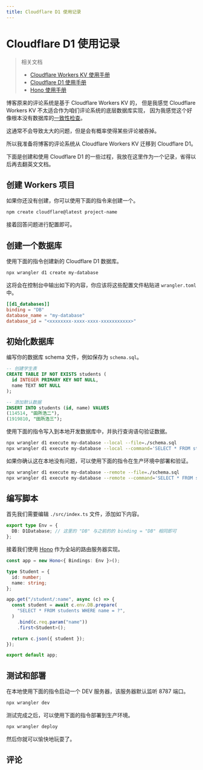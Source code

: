 ```yaml
---
title: Cloudflare D1 使用记录
---
```


# Cloudflare D1 使用记录

<vue-metadata author="swwind" time="2024-7-14"></vue-metadata>

> 相关文档
>
> - [Cloudflare Workers KV 使用手册](https://developers.cloudflare.com/kv/)
> - [Cloudflare D1 使用手册](https://developers.cloudflare.com/d1/)
> - [Hono 使用手册](https://hono.dev/)

博客原来的评论系统是基于 Cloudflare Workers KV 的，
但是我感觉 Cloudflare Workers KV 不太适合作为咱们评论系统的底层数据库实现，
因为我感觉这个好像根本没有数据库的[一致性检查](https://developers.cloudflare.com/kv/reference/how-kv-works/#consistency)。

这通常不会导致太大的问题，但是会有概率使得某些评论被吞掉。

所以我准备将博客的评论系统从 Cloudflare Workers KV 迁移到 Cloudflare D1。

下面是创建和使用 Cloudflare D1 的一些过程，我放在这里作为一个记录，省得以后再去翻英文文档。

## 创建 Workers 项目

如果你还没有创建，你可以使用下面的指令来创建一个。

```sh
npm create cloudflare@latest project-name
```

接着回答问题进行配置即可。

## 创建一个数据库

使用下面的指令创建新的 Cloudflare D1 数据库。

```sh
npx wrangler d1 create my-database
```

这将会在控制台中输出如下的内容，你应该将这些配置文件粘贴进 `wrangler.toml` 中。

```toml
[[d1_databases]]
binding = "DB"
database_name = "my-database"
database_id = "<xxxxxxxx-xxxx-xxxx-xxxxxxxxxxx>"
```

## 初始化数据库

编写你的数据库 schema 文件，例如保存为 `schema.sql`。

```sql
-- 创建学生表
CREATE TABLE IF NOT EXISTS students (
  id INTEGER PRIMARY KEY NOT NULL,
  name TEXT NOT NULL
);

-- 添加默认数据
INSERT INTO students (id, name) VALUES
(114514, "田所浩二"),
(1919810, "田所浩三");
```

使用下面的指令写入到本地开发数据库中，并执行查询语句验证数据。

```sh
npx wrangler d1 execute my-database --local --file=./schema.sql
npx wrangler d1 execute my-database --local --command='SELECT * FROM students'
```

如果你确认这在本地没有问题，可以使用下面的指令在生产环境中部署和验证。

```sh
npx wrangler d1 execute my-database --remote --file=./schema.sql
npx wrangler d1 execute my-database --remote --command='SELECT * FROM students'
```

## 编写脚本

首先我们需要编辑 `./src/index.ts` 文件，添加如下内容。

```ts
export type Env = {
  DB: D1Database; // 这里的 "DB" 与之前的的 binding = "DB" 相同即可
};
```

接着我们使用 [Hono](https://hono.dev/) 作为全站的路由服务器实现。

```ts
const app = new Hono<{ Bindings: Env }>();

type Student = {
  id: number;
  name: string;
};

app.get("/student/:name", async (c) => {
  const student = await c.env.DB.prepare(
    "SELECT * FROM students WHERE name = ?",
  )
    .bind(c.req.param("name"))
    .first<Student>();

  return c.json({ student });
});

export default app;
```

## 测试和部署

在本地使用下面的指令启动一个 DEV 服务器，该服务器默认监听 8787 端口。

```sh
npx wrangler dev
```

测试完成之后，可以使用下面的指令部署到生产环境。

```sh
npx wrangler deploy
```

然后你就可以愉快地玩耍了。

## 评论

<vue-reactions path="cloudflare-d1"></vue-reactions>
